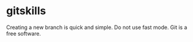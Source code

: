 # gitskills
Creating a new branch is quick and simple.
Do not use fast mode.
Git is a free software.
